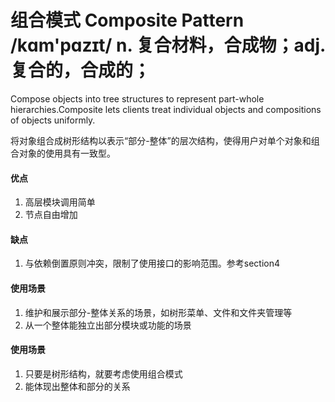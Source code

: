 # 组合模式 Composite Pattern /kɑm'pɑzɪt/ n. 复合材料，合成物；adj. 复合的，合成的；

Compose objects into tree structures to represent part-whole hierarchies.Composite lets clients treat individual objects and compositions of objects uniformly.

将对象组合成树形结构以表示“部分-整体”的层次结构，使得用户对单个对象和组合对象的使用具有一致型。

#### 优点
1. 高层模块调用简单
2. 节点自由增加

#### 缺点
1. 与依赖倒置原则冲突，限制了使用接口的影响范围。参考section4

#### 使用场景
1. 维护和展示部分-整体关系的场景，如树形菜单、文件和文件夹管理等
2. 从一个整体能独立出部分模块或功能的场景

#### 使用场景
1. 只要是树形结构，就要考虑使用组合模式
2. 能体现出整体和部分的关系